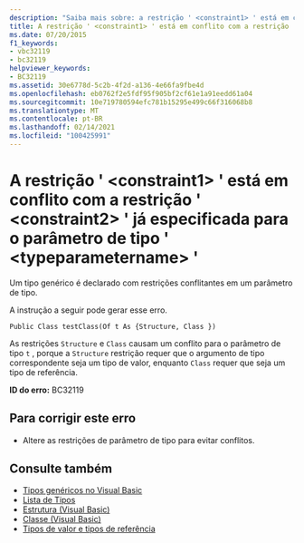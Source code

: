 ```yaml
---
description: "Saiba mais sobre: a restrição ' <constraint1> ' está em conflito com a restrição ' <constraint2> ' já especificada para o parâmetro de tipo ' <typeparametername> '"
title: A restrição ' <constraint1> ' está em conflito com a restrição ' <constraint2> ' já especificada para o parâmetro de tipo ' <typeparametername> '
ms.date: 07/20/2015
f1_keywords:
- vbc32119
- bc32119
helpviewer_keywords:
- BC32119
ms.assetid: 30e6778d-5c2b-4f2d-a136-4e66fa9fbe4d
ms.openlocfilehash: eb0762f2e5fdf95f905bf2cf61e1a91eedd61a04
ms.sourcegitcommit: 10e719780594efc781b15295e499c66f316068b8
ms.translationtype: MT
ms.contentlocale: pt-BR
ms.lasthandoff: 02/14/2021
ms.locfileid: "100425991"
---
```

# <a name="constraint-constraint1-conflicts-with-the-constraint-constraint2-already-specified-for-type-parameter-typeparametername"></a>A restrição ' \<constraint1> ' está em conflito com a restrição ' \<constraint2> ' já especificada para o parâmetro de tipo ' \<typeparametername> '

Um tipo genérico é declarado com restrições conflitantes em um parâmetro de tipo.  
  
 A instrução a seguir pode gerar esse erro.  
  
 `Public Class testClass(Of t As {Structure, Class })`  
  
 As restrições `Structure` e `Class` causam um conflito para o parâmetro de tipo `t` , porque a `Structure` restrição requer que o argumento de tipo correspondente seja um tipo de valor, enquanto `Class` requer que seja um tipo de referência.  
  
 **ID do erro:** BC32119  
  
## <a name="to-correct-this-error"></a>Para corrigir este erro  
  
- Altere as restrições de parâmetro de tipo para evitar conflitos.  
  
## <a name="see-also"></a>Consulte também

- [Tipos genéricos no Visual Basic](../programming-guide/language-features/data-types/generic-types.md)
- [Lista de Tipos](../language-reference/statements/type-list.md)
- [Estrutura (Visual Basic)](../language-reference/statements/structure-statement.md)
- [Classe (Visual Basic)](../language-reference/statements/class-statement.md)
- [Tipos de valor e tipos de referência](../programming-guide/language-features/data-types/value-types-and-reference-types.md)
